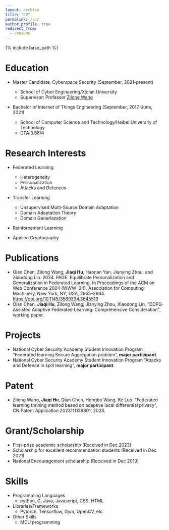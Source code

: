 ```yaml
---
layout: archive
title: "CV"
permalink: /cv/
author_profile: true
redirect_from:
  - /resume
---
```

{% include base_path %}

Education
=========

* Master Candidate, Cyberspace Security (September, 2021-present)

  * School of Cyber Engineering/Xidian University
  * Supervisor: Professor [Zilong Wang](https://scholar.google.com/citations?hl=en&user=jU_WAi4AAAAJ&view_op=list_works&sortby=pubdate)
* Bachelor of Internet of Things Engineering (September, 2017-June, 2021)
  
  * School of Computer Science and Technology/Heibei University of Technology
  * GPA:3.86/4 

Research Interests
==================

* Federated Learning

  * Heterogeneity
  * Personalization
  * Attacks and Defences
* Transfer Learning

  * Unsupervised Multi-Source Domain Adaptation
  * Domain Adaptation Theory
  * Domain Generlazation
* Reinforcement Learning
* Applied Cryptography

Publications
============

* Qian Chen, Zilong Wang, **Jiaqi Hu**, Haonan Yan, Jianying Zhou, and Xiaodong Lin. 2024. PAGE: Equilibrate Personalization and Generalization in Federated Learning. In Proceedings of the ACM on Web Conference 2024 (WWW '24). Association for Computing Machinery, New York, NY, USA, 2955–2964. https://doi.org/10.1145/3589334.3645513
* Qian Chen, **Jiaqi Hu**, Zilong Wang, Jianying Zhou, Xiaodong Lin, "DDPG-Assisted Adaptive Federated Learning: Comprehensive Consideration", working paper.


Projects
========
* National Cyber Security Academy Student Innovation Program “Federated learning Secure Aggregation problem”, **major participant**.
* National Cyber Security Academy Student Innovation Program “Attacks and Defence in split learning”, **major participant**.

Patent
======
* Zilong Wang, **Jiaqi Hu**, Qian Chen, Hongbo Wang, Ke Luo. ”Federated learning training method
based on adaptive local differential privacy”, CN Patent Application 2023111139801, 2023.

Grant/Scholarship
=================
* First-prize academic scholarship                   (Received in Dec 2023)
* Scholarship for excellent recommendation students  (Received in Dec 2021)
* National Encouragement scholarship                 (Received in Dec 2019)

Skills
======

* Programming Languages
  * python, C, Java, Javascript, CSS, HTML
* Libraries/Frameworks
  * Pytorch, Tensorflow, Gym, OpenCV, etc
* Other Skills
  * MCU programming



<!-- Talks
=====

<ul>{% for post in site.talks %}
    {% include archive-single-talk-cv.html %}
  {% endfor %}</ul> -->

<!-- Teaching
========

<ul>{% for post in site.teaching %}
    {% include archive-single-cv.html %}
  {% endfor %}</ul> -->

<!-- Service and leadership
======================

* Currently signed in to 43 different slack teams -->

<!-- 
Publications
============
<ul>{% for post in site.publications %}
    {% include archive-single-cv.html %}
  {% endfor %}</ul> -->
